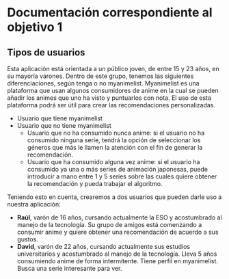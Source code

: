 # Documentación correspondiente al objetivo 1
## Tipos de usuarios

Esta aplicación está orientada a un público joven, de entre 15 y 23 años, en su mayoría varones. Dentro de este grupo, tenemos las siguientes diferenciaciones, según tenga o no myanimelist. Myanimelist es una plataforma que usan algunos consumidores de anime en la cual se pueden añadir los animes que uno ha visto y puntuarlos con nota. El uso de esta plataforma podrá ser útil para crear las recomendaciones personalizadas.

* Usuario que tiene myanimelist
* Usuario que no tiene myanimelist
    * Usuario que no ha consumido nunca anime: si el usuario no ha consumido ninguna serie, tendrá la opción de seleccionar los géneros que más le llamen la atención con el fin de generar la recomendación.
    * Usuario que ha consumido alguna vez anime: si el usuario ha consumido ya una o más series de animación japonesas, puede introducir a mano entre 1 y 5 series sobre las cuales quiere obtener la recomendación y pueda trabajar el algoritmo.

Teniendo esto en cuenta, crearemos a dos usuarios que pueden darle uso a nuestra aplicación:

* **Raúl**, varón de 16 años, cursando actualmente la ESO y acostumbrado al manejo de la tecnología. Su grupo de amigos está comenzando a consumir anime y quiere obtener una recomendación de acuerdo a sus gustos.
* **David**, varón de 22 años, cursando actualmente sus estudios universitarios y acostumbrado al manejo de la tecnología. Lleva 5 años consumiendo anime de forma intermitente. Tiene perfil en myanimelist. Busca una serie interesante para ver.
